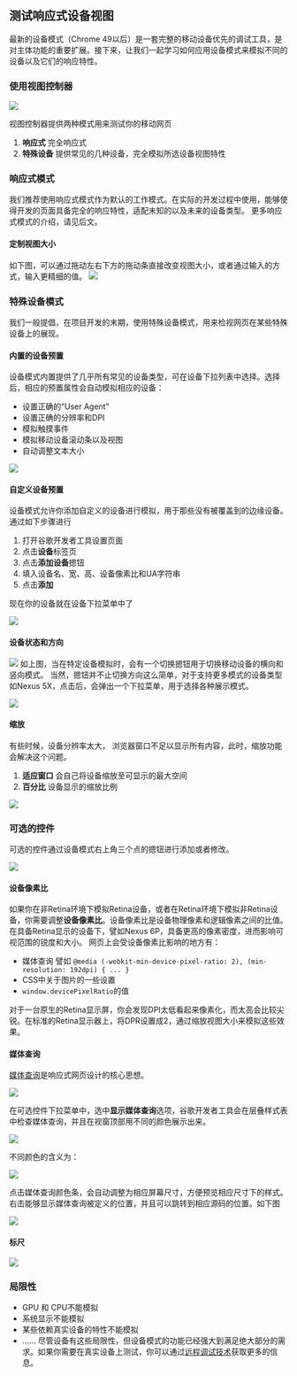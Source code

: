 <!-- toc -->

## 测试响应式设备视图
最新的设备模式（Chrome 49以后）是一套完整的移动设备优先的调试工具，是对主体功能的重要扩展。接下来，让我们一起学习如何应用设备模式来模拟不同的设备以及它们的响应特性。

### 使用视图控制器

![](/assets/mobile/device-mode.png)

视图控制器提供两种模式用来测试你的移动网页

1. **响应式** 完全响应式
2. **特殊设备** 提供常见的几种设备，完全模拟所选设备视图特性

### 响应式模式
我们推荐使用响应式模式作为默认的工作模式。在实际的开发过程中使用，能够使得开发的页面具备完全的响应特性，适配未知的以及未来的设备类型。
更多响应式模式的介绍，请见后文。

#### 定制视图大小
如下图，可以通过拖动左右下方的拖动条直接改变视图大小，或者通过输入的方式，输入更精细的值。
![](/assets/mobile/97cf5258bb3cfb29.png)

### 特殊设备模式
我们一般提倡，在项目开发的末期，使用特殊设备模式，用来检视网页在某些特殊设备上的展现。

#### 内置的设备预置
设备模式内置提供了几乎所有常见的设备类型，可在设备下拉列表中选择。选择后，相应的预置属性会自动模拟相应的设备：
* 设置正确的“User Agent"
* 设置正确的分辨率和DPI
* 模拟触摸事件
* 模拟移动设备滚动条以及视图
* 自动调整文本大小

![](/assets/mobile/select-device.png)

#### 自定义设备预置
设备模式允许你添加自定义的设备进行模拟，用于那些没有被覆盖到的边缘设备。
通过如下步骤进行

1. 打开谷歌开发者工具设置页面
2. 点击**设备**标签页
3. 点击**添加设备**摁钮
4. 填入设备名、宽、高、设备像素比和UA字符串
5. 点击**添加**

现在你的设备就在设备下拉菜单中了

![](/assets/mobile/custom-device.png)

#### 设备状态和方向

![](/assets/mobile/change-orientation.png)
如上图，当在特定设备模拟时，会有一个切换摁钮用于切换移动设备的横向和竖向模式。
当然，摁钮并不止切换方向这么简单，对于支持更多模式的设备类型如Nexus 5X，点击后，会弹出一个下拉菜单，用于选择各种展示模式。

![](/assets/mobile/change-device-state.png)

#### 缩放
有些时候，设备分辨率太大， 浏览器窗口不足以显示所有内容，此时，缩放功能会解决这个问题。
1. **适应窗口** 会自己将设备缩放至可显示的最大空间
2. **百分比** 设备显示的缩放比例

![](/assets/mobile/zoom-to-fit.png)

### 可选的控件
可选的控件通过设备模式右上角三个点的摁钮进行添加或者修改。

![](/assets/mobile/device-mode-dotmenu.png)

#### 设备像素比
如果你在非Retina环境下模拟Retina设备，或者在Retina环境下模拟非Retina设备，你需要调整**设备像素比**。设备像素比是设备物理像素和逻辑像素之间的比值。在具备Retina显示的设备下，譬如Nexus 6P，具备更高的像素密度，进而影响可视范围的锐度和大小。
网页上会受设备像素比影响的地方有：
* 媒体查询 譬如 ``@media (-webkit-min-device-pixel-ratio: 2), (min-resolution: 192dpi) { ... }``
* CSS中关于图片的一些设置
* ``window.devicePixelRatio``的值 

对于一台原生的Retina显示屏，你会发现DPI太低看起来像素化，而太高会比较尖锐。在标准的Retina显示器上，将DPR设置成2，通过缩放视图大小来模拟这些效果。
#### 媒体查询
[媒体查询](https://developers.google.cn/web/fundamentals/design-and-ui/responsive/fundamentals/use-media-queries)是响应式网页设计的核心思想。

![](/assets/mobile/show-media-queries.png)

在可选控件下拉菜单中，选中**显示媒体查询**选项，谷歌开发者工具会在层叠样式表中检查媒体查询，并且在视窗顶部用不同的颜色展示出来。

![](/assets/mobile/media-query-inspector-ruler.png)

不同颜色的含义为：

![](/assets/mobile/3dbee057c4b97721.png)

点击媒体查询颜色条，会自动调整为相应屏幕尺寸，方便预览相应尺寸下的样式。
右击能够显示媒体查询被定义的位置，并且可以跳转到相应源码的位置。如下图

![](/assets/mobile/reveal-source-code.png)

#### 标尺

![](/assets/mobile/c5cc8cd6d4f94989.png)

### 局限性
* GPU 和 CPU不能模拟
* 系统显示不能模拟
* 某些依赖真实设备的特性不能模拟
* ……
尽管设备有这些局限性，但设备模式的功能已经强大到满足绝大部分的需求。如果你需要在真实设备上测试，你可以通过[远程调试技术](远程调试安卓设备.md)获取更多的信息。